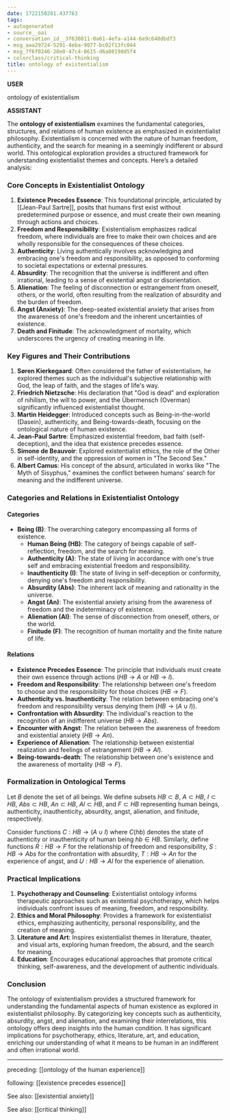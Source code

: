 ```yaml
---
date: 1722150281.437763
tags:
- autogenerated
- source__oai
- conversation_id__3f630811-0a61-4efa-a144-6e9c648dbdf3
- msg_aaa29724-5291-4eba-9077-bc02f13fc044
- msg_7f6f0246-28e0-47c4-8615-d6a08198d5f4
- colorclass/critical-thinking
title: ontology of existentialism
---
```


**USER**

ontology of existentialism


**ASSISTANT**

The **ontology of existentialism** examines the fundamental categories, structures, and relations of human existence as emphasized in existentialist philosophy. Existentialism is concerned with the nature of human freedom, authenticity, and the search for meaning in a seemingly indifferent or absurd world. This ontological exploration provides a structured framework for understanding existentialist themes and concepts. Here’s a detailed analysis:

### Core Concepts in Existentialist Ontology

1. **Existence Precedes Essence**: This foundational principle, articulated by [[Jean-Paul Sartre]], posits that humans first exist without predetermined purpose or essence, and must create their own meaning through actions and choices.
2. **Freedom and Responsibility**: Existentialism emphasizes radical freedom, where individuals are free to make their own choices and are wholly responsible for the consequences of these choices.
3. **Authenticity**: Living authentically involves acknowledging and embracing one's freedom and responsibility, as opposed to conforming to societal expectations or external pressures.
4. **Absurdity**: The recognition that the universe is indifferent and often irrational, leading to a sense of existential angst or disorientation.
5. **Alienation**: The feeling of disconnection or estrangement from oneself, others, or the world, often resulting from the realization of absurdity and the burden of freedom.
6. **Angst (Anxiety)**: The deep-seated existential anxiety that arises from the awareness of one's freedom and the inherent uncertainties of existence.
7. **Death and Finitude**: The acknowledgment of mortality, which underscores the urgency of creating meaning in life.

### Key Figures and Their Contributions

1. **Søren Kierkegaard**: Often considered the father of existentialism, he explored themes such as the individual's subjective relationship with God, the leap of faith, and the stages of life's way.
2. **Friedrich Nietzsche**: His declaration that "God is dead" and exploration of nihilism, the will to power, and the Übermensch (Overman) significantly influenced existentialist thought.
3. **Martin Heidegger**: Introduced concepts such as Being-in-the-world (Dasein), authenticity, and Being-towards-death, focusing on the ontological nature of human existence.
4. **Jean-Paul Sartre**: Emphasized existential freedom, bad faith (self-deception), and the idea that existence precedes essence.
5. **Simone de Beauvoir**: Explored existentialist ethics, the role of the Other in self-identity, and the oppression of women in "The Second Sex."
6. **Albert Camus**: His concept of the absurd, articulated in works like "The Myth of Sisyphus," examines the conflict between humans' search for meaning and the indifferent universe.

### Categories and Relations in Existentialist Ontology

#### Categories

- **Being (B)**: The overarching category encompassing all forms of existence.
  - **Human Being (HB)**: The category of beings capable of self-reflection, freedom, and the search for meaning.
  - **Authenticity (A)**: The state of living in accordance with one's true self and embracing existential freedom and responsibility.
  - **Inauthenticity (I)**: The state of living in self-deception or conformity, denying one's freedom and responsibility.
  - **Absurdity (Abs)**: The inherent lack of meaning and rationality in the universe.
  - **Angst (An)**: The existential anxiety arising from the awareness of freedom and the indeterminacy of existence.
  - **Alienation (Al)**: The sense of disconnection from oneself, others, or the world.
  - **Finitude (F)**: The recognition of human mortality and the finite nature of life.

#### Relations

- **Existence Precedes Essence**: The principle that individuals must create their own essence through actions ($HB \rightarrow A$ or $HB \rightarrow I$).
- **Freedom and Responsibility**: The relationship between one's freedom to choose and the responsibility for those choices ($HB \rightarrow F$).
- **Authenticity vs. Inauthenticity**: The relation between embracing one's freedom and responsibility versus denying them ($HB \rightarrow (A \cup I)$).
- **Confrontation with Absurdity**: The individual's reaction to the recognition of an indifferent universe ($HB \rightarrow Abs$).
- **Encounter with Angst**: The relation between the awareness of freedom and existential anxiety ($HB \rightarrow An$).
- **Experience of Alienation**: The relationship between existential realization and feelings of estrangement ($HB \rightarrow Al$).
- **Being-towards-death**: The relationship between one's existence and the awareness of mortality ($HB \rightarrow F$).

### Formalization in Ontological Terms

Let $B$ denote the set of all beings. We define subsets $HB \subset B$, $A \subset HB$, $I \subset HB$, $Abs \subset HB$, $An \subset HB$, $Al \subset HB$, and $F \subset HB$ representing human beings, authenticity, inauthenticity, absurdity, angst, alienation, and finitude, respectively.

Consider functions $C: HB \rightarrow (A \cup I)$ where $C(hb)$ denotes the state of authenticity or inauthenticity of human being $hb \in HB$. Similarly, define functions $R: HB \rightarrow F$ for the relationship of freedom and responsibility, $S: HB \rightarrow Abs$ for the confrontation with absurdity, $T: HB \rightarrow An$ for the experience of angst, and $U: HB \rightarrow Al$ for the experience of alienation.

### Practical Implications

1. **Psychotherapy and Counseling**: Existentialist ontology informs therapeutic approaches such as existential psychotherapy, which helps individuals confront issues of meaning, freedom, and responsibility.
2. **Ethics and Moral Philosophy**: Provides a framework for existentialist ethics, emphasizing authenticity, personal responsibility, and the creation of meaning.
3. **Literature and Art**: Inspires existentialist themes in literature, theater, and visual arts, exploring human freedom, the absurd, and the search for meaning.
4. **Education**: Encourages educational approaches that promote critical thinking, self-awareness, and the development of authentic individuals.

### Conclusion

The ontology of existentialism provides a structured framework for understanding the fundamental aspects of human existence as explored in existentialist philosophy. By categorizing key concepts such as authenticity, absurdity, angst, and alienation, and examining their interrelations, this ontology offers deep insights into the human condition. It has significant implications for psychotherapy, ethics, literature, art, and education, enriching our understanding of what it means to be human in an indifferent and often irrational world.


---

preceding: [[ontology of the human experience]]  


following: [[existence precedes essence]]

See also: [[existential anxiety]]


See also: [[critical thinking]]